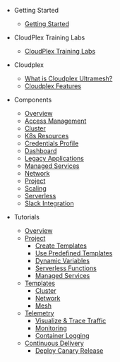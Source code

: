 - Getting Started
  - [Getting Started](/pages/user-guide/getting-started/getting-started)
- CloudPlex Training Labs
  - [CloudPlex Training Labs](/pages/user-guide/labs/labs)
- Cloudplex
  - [What is Cloudplex Ultramesh?](pages/user-guide/overview/what-is-cloudplex-ultramesh/what-is-cloudplex-ultramesh)
  - [Cloudplex Features](pages/user-guide/overview/cloudplex-features/cloudplex-features)
- Components

  - [Overview](pages/user-guide/components/components)
  - [Access Management](pages/user-guide/components/access-management/access-management)
  - [Cluster](pages/user-guide/components/cluster/cluster)
  - [K8s Resources](pages/user-guide/components/k8s-resources/k8s-resources)
  - [Credentials Profile](pages/user-guide/components/credentials-profile/credentials-profile)
  - [Dashboard](pages/user-guide/components/dashboard/dashboard)
  - [Legacy Applications](pages/user-guide/components/legacy-applications/legacy-applications)
  - [Managed Services](pages/user-guide/components/managed-service/managed-service)
  - [Network](pages/user-guide/components/network/network)
  - [Project](pages/user-guide/components/project/project)
  - [Scaling](pages/user-guide/components/scaling/scaling)
  - [Serverless](pages/user-guide/components/serverless/serverless)
  - [Slack Integration](pages/user-guide/components/slack-integration/slack-integration)
- Tutorials
  - [Overview](pages/user-guide/tutorials/tutorials)
  - [Project](pages/user-guide/tutorials/project/project)
    - [Create Templates](pages/user-guide/tutorials/project/create-templates/lab-1)
    - [Use Predefined Templates](pages/user-guide/tutorials/project/use-predefined-templates/lab-2)
    - [Dynamic Variables](pages/user-guide/tutorials/project/dynamic-variables/lab-3)
    - [Serverless Functions](pages/user-guide/tutorials/project/serverless-functions/lab-4)
    - [Managed Services](pages/user-guide/tutorials/project/managed-services/lab-5)
  - [Templates](pages/user-guide/tutorials/templates/templates)
    - [Cluster](pages/user-guide/tutorials/templates/cluster/cluster)
    - [Network](pages/user-guide/tutorials/templates/network/network)
    - [Mesh](pages/user-guide/tutorials/templates/mesh/mesh)
  - [Telemetry](pages/user-guide/tutorials/telemetry/telemetry)
    - [Visualize & Trace Traffic](pages/user-guide/tutorials/telemetry/visualize-trace-traffic/visualize-trace-traffic)
    - [Monitoring](pages/user-guide/tutorials/telemetry/monitoring/monitoring)
    - [Container Logging](pages/user-guide/tutorials/telemetry/container-logging/container-logging)
  - [Continuous Delivery](pages/user-guide/tutorials/continuous-delivery/continuous-delivery)
    - [Deploy Canary Release](pages/user-guide/tutorials/continuous-delivery/deploy-canary-release/deploy-canary-release)
